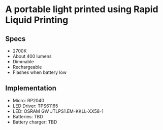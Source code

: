 # A portable light printed using Rapid Liquid Printing

## Specs

- 2700K
- About 400 lumens
- Dimmable
- Rechargeable
- Flashes when battery low

## Implementation

- Micro: RP2040
- LED Driver: TPS61165
- LED: OSRAM GW JTLPS1.EM-KKLL-XX58-1
- Batteries: TBD
- Battery charger: TBD